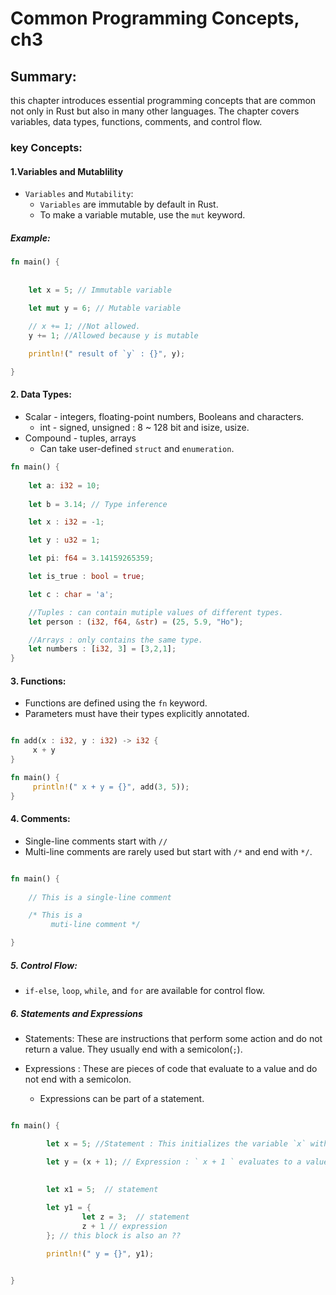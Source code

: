 # Common Programming Concepts, ch3

## Summary:
this chapter introduces essential programming concepts that are common not only in Rust but also in many other languages.
The chapter covers variables, data types, functions, comments, and control flow.



### key Concepts:

#### 1.Variables and Mutablility

* `Variables` and `Mutability`:
	* `Variables` are immutable by default in Rust. 
	* To make a variable mutable, use the `mut` keyword.

##### Example:

```rust
fn main() {
	
	
	let x = 5; // Immutable variable
	
	let mut y = 6; // Mutable variable

	// x += 1; //Not allowed.
	y += 1; //Allowed because y is mutable

	println!(" result of `y` : {}", y);

}
```


#### 2. Data Types:

* Scalar - integers, floating-point numbers, Booleans and characters. 
	* int - signed, unsigned : 8 ~ 128 bit and isize, usize. 
* Compound - tuples, arrays 
	* Can take user-defined `struct` and `enumeration`. 

```rust
fn main() {
	
	let a: i32 = 10;
	
	let b = 3.14; // Type inference 

	let x : i32 = -1;

	let y : u32 = 1;

	let pi: f64 = 3.14159265359;

	let is_true : bool = true;

	let c : char = 'a';

	//Tuples : can contain mutiple values of different types.
	let person : (i32, f64, &str) = (25, 5.9, "Ho");

	//Arrays : only contains the same type.
	let numbers : [i32, 3] = [3,2,1];
}

```

#### 3. Functions: 

* Functions are defined using the `fn` keyword.
* Parameters must have their types explicitly annotated.

```rust 

fn add(x : i32, y : i32) -> i32 {
	 x + y 
}

fn main() {
	 println!(" x + y = {}", add(3, 5));
}

```

#### 4. Comments: 

* Single-line comments start with `//`
* Multi-line comments are rarely used but start with `/*` and end with `*/`.

```rust 

fn main() {
	
	// This is a single-line comment

	/* This is a 
		 muti-line comment */

}
```

##### 5. Control Flow:
* `if-else`, `loop`, `while`, and `for` are available for control flow.


##### 6. Statements and Expressions

* Statements: These are instructions that perform some action and do not return a value. They usually end with a semicolon(`;`).

* Expressions : These are pieces of code that evaluate to a value and do not end with a semicolon. 
	* Expressions can be part of a statement. 

```rust

fn main() {

		let x = 5; //Statement : This initializes the variable `x` with the value 5.

		let y = (x + 1); // Expression : ` x + 1 ` evaluates to a value (6 in this case).
		
		
		let x1 = 5;  // statement

		let y1 = {
				let z = 3;  // statement
				z + 1 // expression
		}; // this block is also an ??

		println!(" y = {}", y1);


}

```

